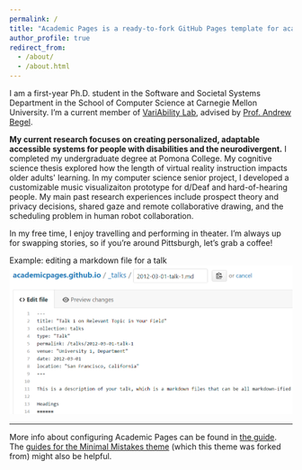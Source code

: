 ```yaml
---
permalink: /
title: "Academic Pages is a ready-to-fork GitHub Pages template for academic personal websites"
author_profile: true
redirect_from: 
  - /about/
  - /about.html
---
```


I am a first-year Ph.D. student in the Software and Societal Systems Department in the School of Computer Science at Carnegie Mellon University. I’m a current member of [VariAbility Lab](https://cmu-variability.github.io), advised by [Prof. Andrew Begel](https://andrewbegel.com). 

**My current research focuses on creating personalized, adaptable accessible systems for people with disabilities and the neurodivergent.** I completed my undergraduate degree at Pomona College. My cognitive science thesis explored how the length of virtual reality instruction impacts older adults' learning. In my computer science senior project, I developed a customizable music visualizaiton prototype for d/Deaf and hard-of-hearing people. My main past research experiences include prospect theory and privacy decisions, shared gaze and remote collaborative drawing, and the scheduling problem in human robot collaboration. 

In my free time, I enjoy travelling and performing in theater. I’m always up for swapping stories, so if you’re around Pittsburgh, let’s grab a coffee!

Example: editing a markdown file for a talk
![Editing a markdown file for a talk](/images/editing-talk.png)

------
More info about configuring Academic Pages can be found in [the guide](https://academicpages.github.io/markdown/). The [guides for the Minimal Mistakes theme](https://mmistakes.github.io/minimal-mistakes/docs/configuration/) (which this theme was forked from) might also be helpful.
